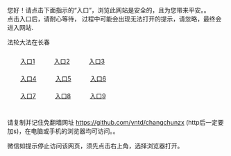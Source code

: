 您好！请点击下面指示的“入口”，浏览此网站是安全的，且为您带来平安。。 <br/>
点击入口后，请耐心等待， 过程中可能会出现无法打开的提示，请忽略，最终会进入网站. </br>

法轮大法在长春<br/>
<div style="padding:10px"><a style="margin:20px" target="_blank" href="https://d31x9697ewj1ya.cloudfront.net/2Qpsp?yfjnhuxg" id="ccLink1" rel="nofollow">入口1</a> <a target="_blank" style="margin:20px" href="https://d4y598ammvoxb.cloudfront.net/2Qpsp?tvqwgeqz" id="ccLink2" rel="nofollow">入口2</a> <a style="margin:20px" target="_blank" href="https://dn6fhqsle3wel.cloudfront.net/2Qpsp?kxjnlodw" id="ccLink3" rel="nofollow">入口3</a></div>

<div style="padding:10px" ><a style="margin:20px" target="_blank" href="https://d31x9697ewj1ya.cloudfront.net/2Qpsp?yfjnhuxg" id="ccLink4" rel="nofollow">入口4</a> <a style="margin:20px" href="https://d4y598ammvoxb.cloudfront.net/2Qpsp?tvqwgeqz" target="_blank" id="ccLink5" rel="nofollow">入口5</a> <a style="margin:20px" href="https://dn6fhqsle3wel.cloudfront.net/2Qpsp?kxjnlodw" target="_blank" id="ccLink6" rel="nofollow">入口6</a></div>

<div style="padding:10px"><a style="margin:20px" target="_blank" href="https://d31x9697ewj1ya.cloudfront.net/2Qpsp?yfjnhuxg" id="ccLink7" rel="nofollow">入口7</a> <a style="margin:20px" href="https://d4y598ammvoxb.cloudfront.net/2Qpsp?tvqwgeqz" target="_blank" id="ccLink8" rel="nofollow">入口8</a> <a style="margin:20px" target="_blank" href="https://dn6fhqsle3wel.cloudfront.net/2Qpsp?kxjnlodw" id="ccLink9" rel="nofollow">入口9</a></div>

<br/>



请复制并记住免翻墙网址 https://github.com/yntd/changchunzx (http后一定要加s)，在电脑或手机的浏览器均可访问。。<br/>

微信如提示停止访问该网页，须先点击右上角，选择浏览器打开。
